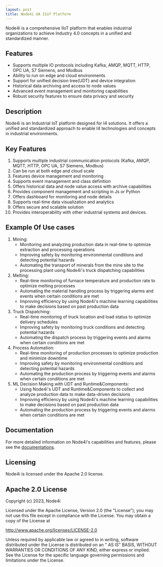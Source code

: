 ```yaml
---
layout: post
title: Node4i UA IIoT Platform
---
```


Node4i is a comprehensive IIoT platform that enables industrial organizations to achieve Industry 4.0 concepts in a
unified and standardized manner.

## Features

- Supports multiple IO protocols including Kafka, AMQP, MQTT, HTTP, OPC UA, S7 Siemens, and Modbus
- Ability to run on edge and cloud environments
- Support for unified decision tree(UDT) and device integration
- Historical data archiving and access to node values
- Advanced event management and monitoring capabilities
- Robust security features to ensure data privacy and security

## Description

Node4i is an Industrial IoT platform designed for I4 solutions. It offers a unified and standardized approach to enable
I4 technologies and concepts in industrial environments.

## Key Features

1. Supports multiple industrial communication protocols (Kafka, AMQP, MQTT, HTTP, OPC UA, S7 Siemens, Modbus)
2. Can be run at both edge and cloud scale
3. Features device management and monitoring
4. Supports event management and class definition
5. Offers historical data and node value access with archive capabilities
6. Provides component management and scripting in Js or Python
7. Offers dashboard for monitoring and node details
8. Supports real-time data visualization and analytics
9. Offers secure and scalable solution
10. Provides interoperability with other industrial systems and devices.

## Example Of Use cases

1. Mining:
   - Monitoring and analyzing production data in real-time to optimize extraction and processing operations
   - Improving safety by monitoring environmental conditions and detecting potential hazards
   - Automating the transport of minerals from the mine site to the processing plant using Node4i's truck dispatching
     capabilities
2. Melting:
   - Real-time monitoring of furnace temperature and production rate to optimize melting processes
   - Automating the material handling process by triggering alarms and events when certain conditions are met
   - Improving efficiency by using Node4i's machine learning capabilities to make decisions based on past production
     data
3. Truck Dispatching:
   - Real-time monitoring of truck location and load status to optimize delivery schedules
   - Improving safety by monitoring truck conditions and detecting potential hazards
   - Automating the dispatch process by triggering events and alarms when certain conditions are met
4. Process Automation:
   - Real-time monitoring of production processes to optimize production and minimize downtime
   - Improving safety by monitoring environmental conditions and detecting potential hazards
   - Automating the production process by triggering events and alarms when certain conditions are met
5. ML Decision Making with UDT and Runtime&Components:
   - Using Node4i's UDT and Runtime&Components to collect and analyze production data to make data-driven decisions
   - Improving efficiency by using Node4i's machine learning capabilities to make decisions based on past production
     data
   - Automating the production process by triggering events and alarms when certain conditions are met

## Documentation

For more detailed information on Node4i's capabilities and features, please see the [documentations](./docs).

## Licensing

Node4i is licensed under the Apache 2.0 license.

## Apache 2.0 License

Copyright (c) 2023, Node4i

Licensed under the Apache License, Version 2.0 (the "License"); you may not use this file except in compliance with the
License. You may obtain a copy of the License at

http://www.apache.org/licenses/LICENSE-2.0

Unless required by applicable law or agreed to in writing, software distributed under the License is distributed on an "
AS IS" BASIS, WITHOUT WARRANTIES OR CONDITIONS OF ANY KIND, either express or implied. See the License for the specific
language governing permissions and limitations under the License.
